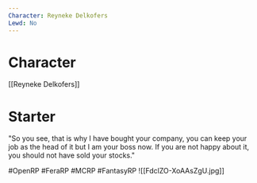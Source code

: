 ```yaml
---
Character: Reyneke Delkofers
Lewd: No
---
```

# Character
[[Reyneke Delkofers]]
# Starter
"So you see, that is why I have bought your company, you can keep your job as the head of it but I am your boss now. If you are not happy about it, you should not have sold your stocks."  

#OpenRP #FeraRP #MCRP #FantasyRP
![[FdclZO-XoAAsZgU.jpg]]